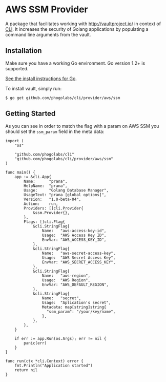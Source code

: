 # AWS SSM Provider

A package that facilitates working with http://vaultproject.io/ in context of
[CLI](https://github.com/phogolabs/cli). It increases the security of Golang
applications by populating a command line arguments from the vault.

## Installation

Make sure you have a working Go environment. Go version 1.2+ is supported.

[See the install instructions for Go](http://golang.org/doc/install.html).

To install vault, simply run:

```
$ go get github.com/phogolabs/cli/provider/aws/ssm
```

## Getting Started

As you can see in order to match the flag with a param on AWS SSM you should set
the `ssm_param` field in the meta data:


```golang
import (
	"os"

	"github.com/phogolabs/cli"
	"github.com/phogolabs/cli/provider/aws/ssm"
)

func main() {
	app := &cli.App{
		Name:      "prana",
		HelpName:  "prana",
		Usage:     "Golang Database Manager",
		UsageText: "prana [global options]",
		Version:   "1.0-beta-04",
		Action:    run,
		Providers: []cli.Provider{
			&ssm.Provider{},
		},
		Flags: []cli.Flag{
			&cli.StringFlag{
				Name:   "aws-access-key-id",
				Usage:  "AWS Access Key ID",
				EnvVar: "AWS_ACCESS_KEY_ID",
			},
			&cli.StringFlag{
				Name:   "aws-secret-access-key",
				Usage:  "AWS Secret Access Key",
				EnvVar: "AWS_SECRET_ACCESS_KEY",
			},
			&cli.StringFlag{
				Name:   "aws-region",
				Usage:  "AWS Region",
				EnvVar: "AWS_DEFAULT_REGION",
			},
			&cli.StringFlag{
				Name:   "secret",
				Usage:  "Aplication's secret",
				Metadata: map[string]string{
				  "ssm_param": "/your/key/name",
				},
			},
		},
	}

	if err := app.Run(os.Args); err != nil {
		panic(err)
	}
}

func run(ctx *cli.Context) error {
	fmt.Println("Application started")
	return nil
}
```

